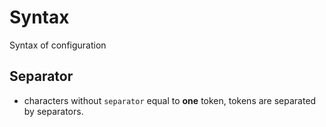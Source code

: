 # Syntax
Syntax of configuration

## Separator
* characters without `separator` equal to **one** token, tokens are separated by separators.
